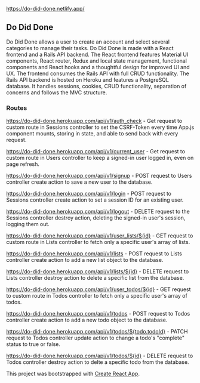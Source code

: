 https://do-did-done.netlify.app/

## Do Did Done

Do Did Done allows a user to create an account and select several categories to manage their tasks. 
Do Did Done is made with a React frontend and a Rails API backend. 
The React frontend features Material UI components, React router, Redux and local state management, functional components and React hooks and a thoughtful design for improved UI and UX. 
The frontend consumes the Rails API with full CRUD functionality. 
The Rails API backend is hosted on Heroku and features a PostgreSQL database. 
It handles sessions, cookies, CRUD functionality, separation of concerns and follows the MVC structure.

### Routes

https://do-did-done.herokuapp.com/api/v1/auth_check - Get request to custom route in Sessions controller to set the CSRF-Token every time App.js component mounts, storing in state, and able to send back with every request.

https://do-did-done.herokuapp.com/api/v1/current_user -  Get request to custom route in Users controller to keep a signed-in user logged in, even on page refresh.

https://do-did-done.herokuapp.com/api/v1/signup -  POST request to Users controller create action to save a new user to the database.

https://do-did-done.herokuapp.com/api/v1/login - POST request to Sessions controller create action to set a session ID for an existing user.

https://do-did-done.herokuapp.com/api/v1/logout - DELETE request to the Sessions controller destroy action, deleting the signed-in user's session, logging them out.

https://do-did-done.herokuapp.com/api/v1/user_lists/${id} - GET request to custom route in Lists controller to fetch only a specific user's array of lists.

https://do-did-done.herokuapp.com/api/v1/lists - POST request to Lists controller create action to add a new list object to the database.

https://do-did-done.herokuapp.com/api/v1/lists/${id} - DELETE request to Lists controller destroy action to delete a specific list from the database.

https://do-did-done.herokuapp.com/api/v1/user_todos/${id} - GET request to custom route in Todos controller to fetch only a specific user's array of todos.

https://do-did-done.herokuapp.com/api/v1/todos - POST request to Todos controller create action to add a new todo object to the database.

https://do-did-done.herokuapp.com/api/v1/todos/${todo.todoId} - PATCH request to Todos controller update action to change a todo's "complete" status to true or false.

https://do-did-done.herokuapp.com/api/v1/todos/${id} - DELETE request to Todos controller destroy action to delte a specific todo from the database.

This project was bootstrapped with [Create React App](https://github.com/facebook/create-react-app).
